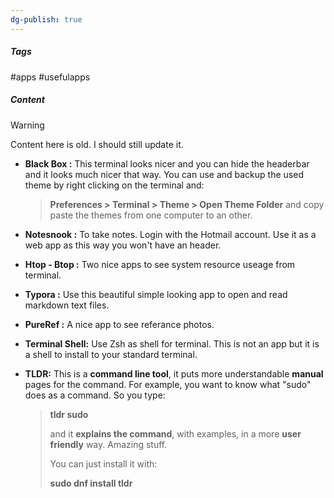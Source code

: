 ```yaml
---
dg-publish: true
---
```

##### Tags

#apps #usefulapps

##### Content

> [!Warning]
> Content here is old. I should still update it.

- **Black Box :** This terminal looks nicer and you can hide the headerbar and it looks much nicer that way. You can use and backup the used theme by right clicking on the terminal and:
	> **Preferences > Terminal > Theme > Open Theme Folder**
	> and copy paste the themes from one computer to an other.

- **Notesnook :** To take notes. Login with the Hotmail account. Use it as a web app as this way you won't have an header.

- **Htop - Btop :** Two nice apps to see system resource useage from terminal.

- **Typora :** Use this beautiful simple looking app to open and read markdown text files.

- **PureRef :** A nice app to see referance photos.

- **Terminal Shell:** Use Zsh as shell for terminal. This is not an app but it is a shell to install to your standard terminal.

- **TLDR:** This is a **command line tool**, it puts more understandable **manual** pages for the command. For example, you want to know what "sudo" does as a command. So you type:
	> **tldr sudo**
	>
	>and it **explains the command**, with examples, in a more **user friendly** way. Amazing stuff.
	>
	>You can just install it with:
	>
	>**sudo dnf install tldr**